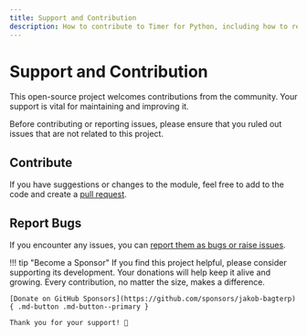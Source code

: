 ```yaml
---
title: Support and Contribution
description: How to contribute to Timer for Python, including how to report bugs and suggest changes.
---
```


# Support and Contribution
This open-source project welcomes contributions from the community. Your support is vital for maintaining and improving it.

Before contributing or reporting issues, please ensure that you ruled out issues that are not related to this project.

## Contribute
If you have suggestions or changes to the module, feel free to add to the code and create a [pull request](https://github.com/jakob-bagterp/timer-for-python/pulls).

## Report Bugs
If you encounter any issues, you can [report them as bugs or raise issues](https://github.com/jakob-bagterp/timer-for-python/issues).

!!! tip "Become a Sponsor"
    If you find this project helpful, please consider supporting its development. Your donations will help keep it alive and growing. Every contribution, no matter the size, makes a difference.

    [Donate on GitHub Sponsors](https://github.com/sponsors/jakob-bagterp){ .md-button .md-button--primary }

    Thank you for your support! 🙌
